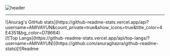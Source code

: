 

![header](https://capsule-render.vercel.app/api?type=waving&color=BB88CC&height=300&section=header&text=AMIVAYUN&fontSize=70&fontColor=4E4351)
- - -
<div style="display = flex" >
    <div>![Anurag's GitHub stats](https://github-readme-stats.vercel.app/api?username=AMIVAYUN&count_private=true&show_icons=true&title_color=4E4351&bg_color=D78664)</div>
    <div>[![Top Langs](https://github-readme-stats.vercel.app/api/top-langs/?username=AMIVAYUN)](https://github.com/anuraghazra/github-readme-stats)[![Readme</div>
